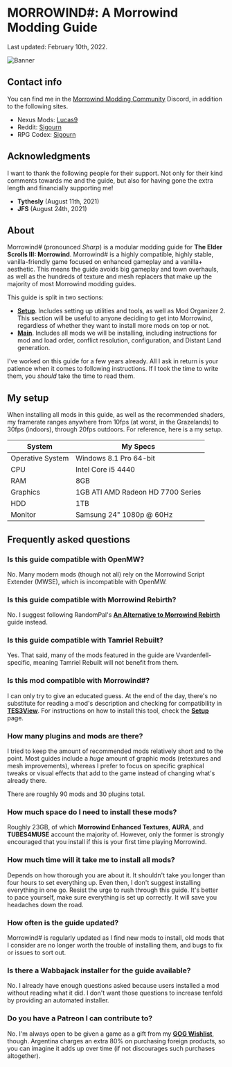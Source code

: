 # MORROWIND#: A Morrowind Modding Guide

Last updated: February 10th, 2022.

![Banner](https://raw.githubusercontent.com/Sigourn/morrowind-sharp/master/Main%20Banner.jpg)

## Contact info

You can find me in the [Morrowind Modding Community](https://discord.me/mwmods) Discord, in addition to the following sites.

- Nexus Mods: [Lucas9](https://www.nexusmods.com/morrowind/users/14600469)
- Reddit: [Sigourn](https://www.reddit.com/user/Sigourn)
- RPG Codex: [Sigourn](https://rpgcodex.net/forums/index.php?members/sigourn.21476/)

## Acknowledgments

I want to thank the following people for their support. Not only for their kind comments towards me and the guide, but also for having gone the extra length and financially supporting me!

- **Tythesly** (August 11th, 2021)
- **JFS** (August 24th, 2021)

## About

Morrowind# (pronounced *Sharp*) is a modular modding guide for **The Elder Scrolls III: Morrowind**. Morrowind# is a highly compatible, highly stable, vanilla-friendly game focused on enhanced gameplay and a vanilla+ aesthetic. This means the guide avoids big gameplay and town overhauls, as well as the hundreds of texture and mesh replacers that make up the majority of most Morrowind modding guides.

This guide is split in two sections:

- [**Setup**](https://github.com/Sigourn/morrowind-sharp/blob/master/setup.md). Includes setting up utilities and tools, as well as Mod Organizer 2. This section will be useful to anyone deciding to get into Morrowind, regardless of whether they want to install more mods on top or not.
- [**Main**](https://github.com/Sigourn/morrowind-sharp/blob/master/main.md). Includes all mods we will be installing, including instructions for mod and load order, conflict resolution, configuration, and Distant Land generation.

I've worked on this guide for a few years already. All I ask in return is your patience when it comes to following instructions. If I took the time to write them, you *should* take the time to read them.

## My setup

When installing all mods in this guide, as well as the recommended shaders, my framerate ranges anywhere from 10fps (at worst, in the Grazelands) to 30fps (indoors), through 20fps outdoors. For reference, here is a my setup.

System | My Specs
------------ | -------------
Operative System | Windows 8.1 Pro 64-bit
CPU | Intel Core i5 4440
RAM | 8GB
Graphics | 1GB ATI AMD Radeon HD 7700 Series
HDD | 1TB
Monitor | Samsung 24" 1080p @ 60Hz

## Frequently asked questions

### Is this guide compatible with OpenMW?

No. Many modern mods (though not all) rely on the Morrowind Script Extender (MWSE), which is incompatible with OpenMW.

### Is this guide compatible with Morrowind Rebirth?

No. I suggest following RandomPal's [**An Alternative to Morrowind Rebirth**](https://www.nexusmods.com/morrowind/mods/48812) guide instead.

### Is this guide compatible with Tamriel Rebuilt?

Yes. That said, many of the mods featured in the guide are Vvardenfell-specific, meaning Tamriel Rebuilt will not benefit from them.

### Is this mod compatible with Morrowind#?

I can only try to give an educated guess. At the end of the day, there's no substitute for reading a mod's description and checking for compatibility in [**TES3View**](https://github.com/Sigourn/morrowind-sharp/blob/master/tools.md#checking-for-conflicts). For instructions on how to install this tool, check the [**Setup**](https://github.com/Sigourn/morrowind-sharp/blob/master/setup.md#tools) page.

### How many plugins and mods are there?

I tried to keep the amount of recommended mods relatively short and to the point. Most guides include a *huge* amount of graphic mods (retextures and mesh improvements), whereas I prefer to focus on specific graphical tweaks or visual effects that add to the game instead of changing what's already there.

There are roughly 90 mods and 30 plugins total.

### How much space do I need to install these mods?

Roughly 23GB, of which **Morrowind Enhanced Textures**, **AURA**, and **TUBES4MUSE** account the majority of. However, only the former is strongly encouraged that you install if this is your first time playing Morrowind.

### How much time will it take me to install all mods?

Depends on how thorough you are about it. It shouldn't take you longer than four hours to set everything up. Even then, I don't suggest installing everything in one go. Resist the urge to rush through this guide. It's better to pace yourself, make sure everything is set up correctly. It will save you headaches down the road.

### How often is the guide updated?

Morrowind# is regularly updated as I find new mods to install, old mods that I consider are no longer worth the trouble of installing them, and bugs to fix or issues to sort out.

### Is there a Wabbajack installer for the guide available?

No. I already have enough questions asked because users installed a mod without reading what it did. I don't want those questions to increase tenfold by providing an automated installer.

### Do you have a Patreon I can contribute to?

No. I'm always open to be given a game as a gift from my [**GOG Wishlist**](https://www.gog.com/u/Lucas9/wishlist), though. Argentina charges an extra 80% on purchasing foreign products, so you can imagine it adds up over time (if not discourages such purchases altogether).
